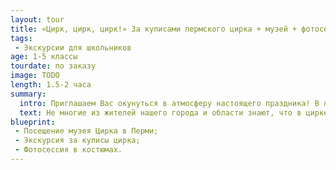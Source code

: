```yaml
---
layout: tour
title: «Цирк, цирк, цирк!» За кулисами пермского цирка + музей + фотосессия в костюмах.
tags:
 - Экскурсии для школьников
age: 1-5 классы
tourdate: по заказу
image: TODO
length: 1.5-2 часа
summary:
  intro: Приглашаем Вас окунуться в атмосферу настоящего праздника! В жизни каждого из самых ярких впечатлений детства связано с цирком. Цирк это всегда праздник!
  text: Не многие из жителей нашего города и области знают, что в цирке работает музей истории циркового искусства. В ходе экскурсии мы узнаем не только об истории цирка, но и познакомимся с закулисной жизнью, по возможности побываем на репетиции и заглянем на конюшню. А в музее мы познакомимся с уникальными фотографиями великолепных аттракционов, прикоснемся  к костюмам великих мастеров арены и окунемся в волшебный мир цирка.
blueprint:
 - Посещение музея Цирка в Перми;
 - Экскурсия за кулисы цирка;
 - Фотосессия в костюмах.
---
```

